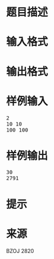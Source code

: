

# 题目描述



# 输入格式



# 输出格式



# 样例输入


<pre>2
10 10
100 100
</pre>

# 样例输出


<pre>30
2791
</pre>

# 提示



# 来源


<p>
BZOJ 2820
</p>

